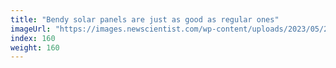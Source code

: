 ```yaml
---
title: "Bendy solar panels are just as good as regular ones"
imageUrl: "https://images.newscientist.com/wp-content/uploads/2023/05/24111802/SEI_157361160.jpg?width=600"
index: 160
weight: 160
---
```


